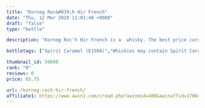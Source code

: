 ```yaml
---
title: "Kornog Roc&#039;h Hir French"
date: "Thu, 12 Mar 2020 11:01:40 +0000"
draft: "false"
type: "bottle"

description: "Kornog Roc'h Hir French is a  whisky. The best price currently available is from The Whisky Exchange for only £65.75 we don't have any review data for this  whisky yet, let us know what you think in the comments below."

bottletags: ["Spirit Caramel (E150A)","Whiskies may contain Spirit Caramel (E150A)","Whiskies of France"]

thumbnail_id: 59600
rank: "0"
reviews: 0
price: 65.75

url: /kornog-roch-hir-french/
affiliate1: https://www.awin1.com/cread.php?awinmid=400&awinaffid=170041&clickref=&p=https://www.thewhiskyexchange.com/p/37347/kornog-roch-hir
---
```




